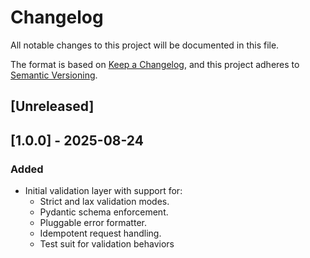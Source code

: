 # Changelog
All notable changes to this project will be documented in this file.

The format is based on [Keep a Changelog](https://keepachangelog.com/en/1.0.0/),
and this project adheres to [Semantic Versioning](https://semver.org/).

## [Unreleased]


## [1.0.0] - 2025-08-24
### Added
- Initial validation layer with support for:
  - Strict and lax validation modes.
  - Pydantic schema enforcement.
  - Pluggable error formatter.
  - Idempotent request handling.
  - Test suit for validation behaviors